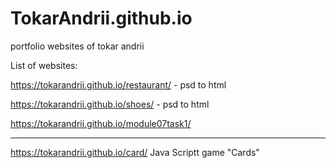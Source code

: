 # TokarAndrii.github.io
portfolio websites of  tokar andrii

List of websites:

https://tokarandrii.github.io/restaurant/ - psd to html

https://tokarandrii.github.io/shoes/      - psd to html 

https://tokarandrii.github.io/module07task1/ 

************************************************************

https://tokarandrii.github.io/card/  Java Scriptt game "Cards"
